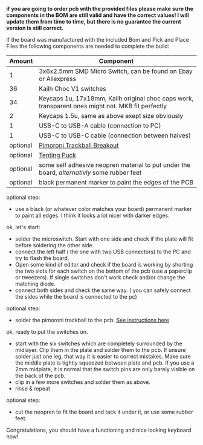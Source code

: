 **if you are going to order pcb with the provided files please make sure the components in the BOM are still valid and have the correct values! I will update them from time to time, but there is no guarantee the current version is still correct.**

If the board was manufactured with the included Bom and Pick and Place Files the following components are needed to complete the build:

Amount | Component
-------|----------
1        | 3x6x2.5mm SMD Micro Switch, can be found on Ebay or Aliexpress
36       | Kailh Choc V1 switches
34       | Keycaps 1u, 17x18mm, Kailh original choc caps work, transparent ones might not. MKB fit perfectly
2        | Keycaps 1.5u, same as above exept size obviously
1        | USB-C to USB-A cable (connection to PC)
1        | USB-C to USB-C cable (connection between halves)
optional | [Pimoroni Trackball Breakout](https://shop.pimoroni.com/products/trackball-breakout)
optional | [Tenting Puck](https://splitkb.com/products/tenting-puck)
optional | some self adhesive neopren material to put under the board, *alternativly* some rubber feet
optional | black permanent marker to paint the edges of the PCB

optional step:
- use a black (or whatever color matches your board) permanent marker to paint all edges. I think it looks a lot nicer with darker edges.

ok, let's start:
- solder the microswitch. Start with one side and check if the plate will fit before soldering the other side.
- connect the left half ( the one with two USB connectors) to the PC and try to flash the board. 
- Open some kind of editor and check if the board is working by shorting the two slots for each switch on the bottom of the pcb (use a paperclip or tweezers). If single switches don't work check and/or change the matching diode.
- connect both sides and check the same way. ( you can safely connect the sides while the board is connected to the pc)

optional step:
- solder the pimoroni trackball to the pcb. [See instructions here](https://github.com/weteor/3W6/blob/main/prod/build_instruction_rev2_pimoroni.md)

ok, ready to put the switches on.

- start with the six switches which are completely surrounded by the midlayer. Clip them in the plate and solder them to the pcb. If unsure solder just one leg, that way it is easier to correct mistakes. Make sure the middle plate is tightly squeezed between plate and pcb. If you use a 2mm midplate, it is normal that the switch pins are only barely visible on the back of the pcb.
- clip in a few more switches and solder them as above.
- rinse & repeat

optional step:
- cut the neopren to fit the board and tack it under it, or use some rubber feet. 

Congratulations, you should have a functioning and nice looking keyboard now!
